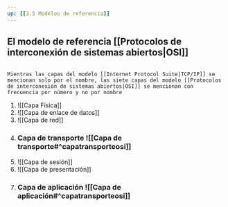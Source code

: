 ```yaml
---
up: [[3.5 Modelos de referencia]]
---
```

## El modelo de referencia [[Protocolos de interconexión de sistemas abiertos|OSI]]

```ad-important

Mientras las capas del modelo [[Internet Protocol Suite|TCP/IP]] se mencionan solo por el nombre, las siete capas del modelo [[Protocolos de interconexión de sistemas abiertos|OSI]] se mencionan con frecuencia por número y no por nombre

```

1. ![[Capa Física]]
2. ![[Capa de enlace de datos]]
3. ![[Capa de red]]
4. ### Capa de transporte ![[Capa de transporte#^capatransporteosi]]
5. ![[Capa de sesión]]
6. ![[Capa de presentación]]
7. ### Capa de aplicación ![[Capa de aplicación#^capatransporteosi]]